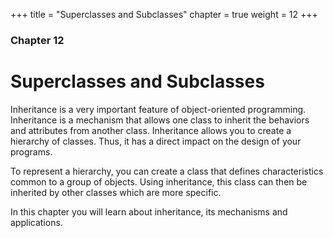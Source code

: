 +++
title = "Superclasses and Subclasses"
chapter = true
weight = 12
+++

### Chapter 12
# Superclasses and Subclasses

Inheritance is a very important feature of object-oriented programming. 
Inheritance is a mechanism that allows one class to inherit the behaviors
and attributes from another class. Inheritance allows you to create a hierarchy
of classes. Thus, it has a direct impact on the design of your programs.

To represent a hierarchy, you can create a class that defines characteristics
common to a group of objects. Using inheritance, this class can then be inherited
by other classes which are more specific.

In this chapter you will learn about inheritance, its mechanisms and applications.